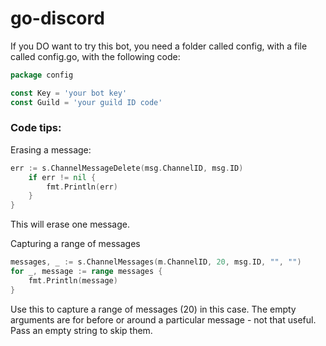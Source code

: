 # go-discord

If you DO want to try this bot, you need a folder called config, with a file called config.go, with the following code:

```go
package config

const Key = 'your bot key'
const Guild = 'your guild ID code'

```

### Code tips:

Erasing a message:

```go
err := s.ChannelMessageDelete(msg.ChannelID, msg.ID)
    if err != nil {
        fmt.Println(err)
    }
}
```

This will erase one message.

Capturing a range of messages

```go
messages, _ := s.ChannelMessages(m.ChannelID, 20, msg.ID, "", "")
for _, message := range messages {
    fmt.Println(message)
}
```

Use this to capture a range of messages (20) in this case.
The empty arguments are for before or around a particular message - not that useful. Pass an empty string to skip them.
